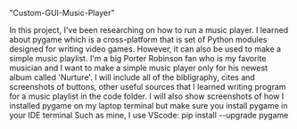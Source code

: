 "Custom-GUI-Music-Player" 

In this project, I've been researching on how to run a music player.
I learned about pygame which is a cross-platform that is set of Python modules designed for writing video games.
However, it can also be used to make a simple music playlist.
I'm a big Porter Robinson fan who is my favorite musician and I want to make a simple music player only for his newest album called 'Nurture'.
I will include all of the bibligraphy, cites and screenshots of buttons, other useful sources that I learned writing program for a music playlist in the code folder.
I will also show screenshots of how I installed pygame on my laptop terminal but make sure you install pygame in your IDE terminal
Such as mine, I use VScode: pip install --upgrade pygame
